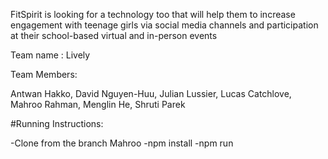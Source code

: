 FitSpirit is looking for a technology too that will help them to increase engagement with teenage girls via social media channels and participation at their school-based virtual and in-person events

Team name : Lively 

Team Members:

Antwan Hakko, David Nguyen-Huu, Julian Lussier, Lucas Catchlove, Mahroo Rahman, Menglin He, Shruti Parek

#Running Instructions:

-Clone from the branch Mahroo
-npm install
-npm run


